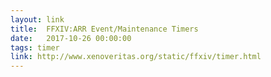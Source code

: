 ```yaml
---
layout: link
title:  FFXIV:ARR Event/Maintenance Timers
date:   2017-10-26 00:00:00
tags: timer
link: http://www.xenoveritas.org/static/ffxiv/timer.html
---
```

